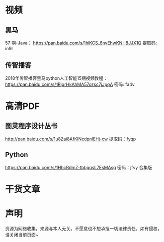 # 视频
## 黑马
57 期-Java： https://pan.baidu.com/s/1hiKCS_6nvEhwKN-I8JJX1Q 提取码: in9r 

## 传智播客
2018年传智播客黑马python人工智能15期视频教程：
https://pan.baidu.com/s/1RigrHkAhMA57ozsc7jJpqA 密码: fa4v


# 高清PDF
## 图灵程序设计丛书
http://pan.baidu.com/s/1u8Zai8AfKINcdpnlEHj-cw
提取码：fyqp

## Python
https://pan.baidu.com/s/1HhcBdmZ-tbbgqsL7EsMAsg
密码：jfvy   合集版


# 干货文章

# 声明
资源为网络收集，来源与本人无关。不愿意也不想承担一切法律责任，如有侵权，请关闭当前页面~